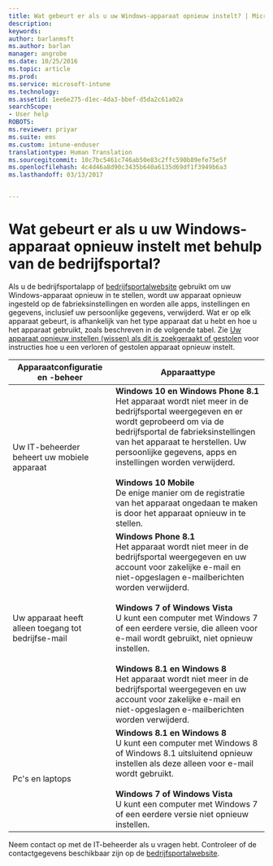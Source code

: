 ```yaml
---
title: Wat gebeurt er als u uw Windows-apparaat opnieuw instelt? | Microsoft Docs
description: 
keywords: 
author: barlanmsft
ms.author: barlan
manager: angrobe
ms.date: 10/25/2016
ms.topic: article
ms.prod: 
ms.service: microsoft-intune
ms.technology: 
ms.assetid: 1ee6e275-d1ec-4da3-bbef-d5da2c61a02a
searchScope:
- User help
ROBOTS: 
ms.reviewer: priyar
ms.suite: ems
ms.custom: intune-enduser
translationtype: Human Translation
ms.sourcegitcommit: 10c7bc5461c746ab50e83c2ffc590b89efe75e5f
ms.openlocfilehash: 4c4d46a8d90c3435b640a6135d69df1f3949b6a3
ms.lasthandoff: 03/13/2017


---
```



# <a name="what-happens-if-you-reset-your-windows-device-using-the-company-portal"></a>Wat gebeurt er als u uw Windows-apparaat opnieuw instelt met behulp van de bedrijfsportal?

Als u de bedrijfsportalapp of [bedrijfsportalwebsite](reset-erase-your-device-cpwebsite.md) gebruikt om uw Windows-apparaat opnieuw in te stellen, wordt uw apparaat opnieuw ingesteld op de fabrieksinstellingen en worden alle apps, instellingen en gegevens, inclusief uw persoonlijke gegevens, verwijderd. Wat er op elk apparaat gebeurt, is afhankelijk van het type apparaat dat u hebt en hoe u het apparaat gebruikt, zoals beschreven in de volgende tabel. Zie [Uw apparaat opnieuw instellen (wissen) als dit is zoekgeraakt of gestolen](reset-erase-your-device-cpwebsite.md) voor instructies hoe u een verloren of gestolen apparaat opnieuw instelt.

|Apparaatconfiguratie en -beheer|Apparaattype|
|---------------------------------------|---------------|
|Uw IT-beheerder beheert uw mobiele apparaat|**Windows 10 en Windows Phone 8.1**</br>Het apparaat wordt niet meer in de bedrijfsportal weergegeven en er wordt geprobeerd om via de bedrijfsportal de fabrieksinstellingen van het apparaat te herstellen. Uw persoonlijke gegevens, apps en instellingen worden verwijderd. <br /><br />**Windows 10 Mobile**</br>De enige manier om de registratie van het apparaat ongedaan te maken is door het apparaat opnieuw in te stellen.|
|Uw apparaat heeft alleen toegang tot bedrijfse-mail|**Windows Phone 8.1**<br />Het apparaat wordt niet meer in de bedrijfsportal weergegeven en uw account voor zakelijke e-mail en niet-opgeslagen e-mailberichten worden verwijderd.<br /><br />**Windows 7 of Windows Vista**<br />U kunt een computer met Windows 7 of een eerdere versie, die alleen voor e-mail wordt gebruikt, niet opnieuw instellen.<br /><br />**Windows 8.1 en Windows 8**<br />Het apparaat wordt niet meer in de bedrijfsportal weergegeven en uw account voor zakelijke e-mail en niet-opgeslagen e-mailberichten worden verwijderd.|
|Pc's en laptops|**Windows 8.1 en Windows 8**<br />U kunt een computer met Windows 8 of Windows 8.1 uitsluitend opnieuw instellen als deze alleen voor e-mail wordt gebruikt.<br /><br />**Windows 7 of Windows Vista**<br />U kunt een computer met Windows 7 of een eerdere versie niet opnieuw instellen.|

Neem contact op met de IT-beheerder als u vragen hebt. Controleer of de contactgegevens beschikbaar zijn op de [bedrijfsportalwebsite](http://portal.manage.microsoft.com).

